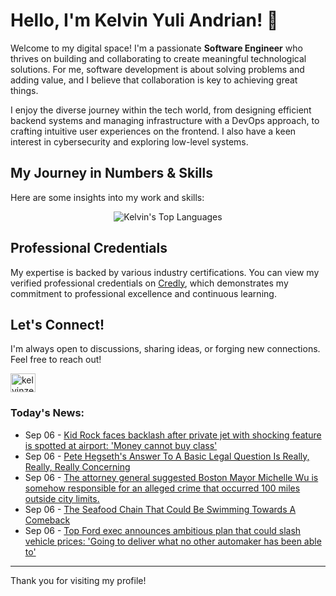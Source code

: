 # Hello, I'm Kelvin Yuli Andrian! 👋

Welcome to my digital space! I'm a passionate **Software Engineer** who thrives on building and collaborating to create meaningful technological solutions. For me, software development is about solving problems and adding value, and I believe that collaboration is key to achieving great things.

I enjoy the diverse journey within the tech world, from designing efficient backend systems and managing infrastructure with a DevOps approach, to crafting intuitive user experiences on the frontend. I also have a keen interest in cybersecurity and exploring low-level systems.

## My Journey in Numbers & Skills

Here are some insights into my work and skills:

<p align="center">
  <img src="https://github-readme-stats.vercel.app/api/top-langs/?username=kelvinzer0&layout=compact&theme=radical" alt="Kelvin's Top Languages" />
</p>

## Professional Credentials

My expertise is backed by various industry certifications. You can view my verified professional credentials on [Credly](https://www.credly.com/users/kelvin-yuli-andrian/badges), which demonstrates my commitment to professional excellence and continuous learning.

## Let's Connect!

I'm always open to discussions, sharing ideas, or forging new connections. Feel free to reach out!

<p align="left">
    <a href="https://linkedin.com/in/kelvinzero" target="blank"><img align="center" src="https://cdn.jsdelivr.net/npm/simple-icons@3.0.1/icons/linkedin.svg" alt="kelvinzero" height="30" width="40" /></a>
</p>

### Today's News:

<!-- feed start -->
- Sep 06 - [Kid Rock faces backlash after private jet with shocking feature is spotted at airport: 'Money cannot buy class'](https://www.yahoo.com/news/articles/kid-rock-faces-backlash-private-163000249.html)
- Sep 06 - [Pete Hegseth's Answer To A Basic Legal Question Is Really, Really, Really Concerning](https://www.yahoo.com/news/articles/pete-hegseths-answer-basic-legal-152402085.html)
- Sep 06 - [The attorney general suggested Boston Mayor Michelle Wu is somehow responsible for an alleged crime that occurred 100 miles outside city limits.](https://www.yahoo.com/news/videos/attorney-general-suggested-boston-mayor-145736759.html)
- Sep 06 - [The Seafood Chain That Could Be Swimming Towards A Comeback](https://finance.yahoo.com/news/seafood-chain-could-swimming-towards-104000615.html)
- Sep 06 - [Top Ford exec announces ambitious plan that could slash vehicle prices: 'Going to deliver what no other automaker has been able to'](https://finance.yahoo.com/news/top-ford-exec-announces-ambitious-091500580.html)
<!-- feed end -->

---

Thank you for visiting my profile!
